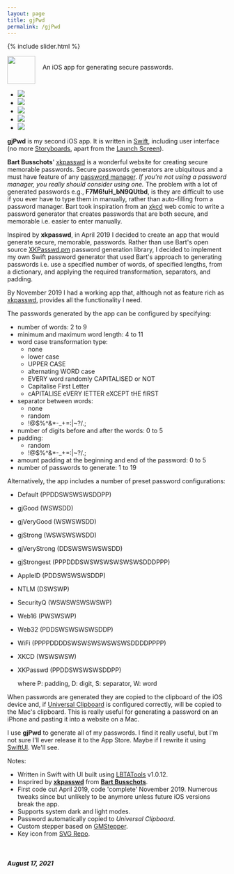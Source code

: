 ```yaml
---
layout: page
title: gjPwd
permalink: /gjPwd
---
```


{% include slider.html %}

<span style="float: left; line-height: 0px;">
<img width="64" height="64" src="/images/gjPwd/gjPwd-icon.png">
</span>
<span style="float: left; padding: 17px 0px 0px 17px;">
An iOS app for generating secure passwords.
</span>
<div style="clear: both;"></div>

<div id="gallery">
    <ul id="lightSlider" class="cS-hidden">
        <!-- <li data-src="large"><img src="medium"></li> -->
        <li data-src="/images/gjPwd/gjPwd-1l.png"><img src="/images/gjPwd/gjPwd-1m.png"></li>
        <li data-src="/images/gjPwd/gjPwd-2l.png"><img src="/images/gjPwd/gjPwd-2m.png"></li>
        <li data-src="/images/gjPwd/gjPwd-3l.png"><img src="/images/gjPwd/gjPwd-3m.png"></li>
        <li data-src="/images/gjPwd/gjPwd-4l.png"><img src="/images/gjPwd/gjPwd-4m.png"></li>
        <li data-src="/images/gjPwd/gjPwd-5l.png"><img src="/images/gjPwd/gjPwd-5m.png"></li>
    </ul>
</div>

**gjPwd** is my second iOS app. It is written in [Swift](https://swift.org), including user interface (no more [Storyboards](https://developer.apple.com/xcode/interface-builder/), apart from the [Launch Screen](https://developer.apple.com/design/human-interface-guidelines/ios/visual-design/launch-screen/)).

**Bart Busschots**' [xkpasswd](https://xkpasswd.net) is a wonderful website for creating secure memorable passwords. Secure passwords generators are ubiquitous and a must have feature of any [password manager](https://en.wikipedia.org/wiki/Password_manager). _If you're not using a password manager, you really should consider using one._ The problem with a lot of generated passwords e.g., **F7M6!uH_bN9QUtbd**, is they are difficult to use if you ever have to type them in manually, rather than auto-filling from a password manager. Bart took inspiration from an [xkcd](https://xkcd.com/936/) web comic to write a password generator that creates passwords that are both secure, and memorable i.e. easier to enter manually.

Inspired by **xkpasswd**, in April 2019 I decided to create an app that would generate secure, memorable, passwords. Rather than use Bart's open source [XKPasswd.pm](https://www.bartbusschots.ie/s/publications/software/xkpasswd/) password generation library, I decided to implement my own Swift password generator that used Bart's approach to generating passwords i.e. use a specified number of words, of specified lengths, from a dictionary, and applying the required transformation, separators, and padding.

By November 2019 I had a working app that, although not as feature rich as [xkpasswd](https://xkpasswd.net), provides all the functionality I need.

The passwords generated by the app can be configured by specifying:
- number of words: 2 to 9
- minimum and maximum word length: 4 to 11
- word case transformation type:
    - none
    - lower case
    - UPPER CASE
    - alternating WORD case
    - EVERY word randomly CAPITALISED or NOT
    - Capitalise First Letter
    - cAPITALISE eVERY lETTER eXCEPT tHE fIRST
- separator between words:
    - none
    - random
    - !@$%^&*-_+=:\|~?/.;
- number of digits before and after the words: 0 to 5
- padding:
    - random
    - !@$%^&*-_+=:\|~?/.;
- amount padding at the beginning and end of the password: 0 to 5
- number of passwords to generate: 1 to 19

Alternatively, the app includes a number of preset password configurations:
- Default (PPDDSWSWSWSDDPP)
- gjGood (WSWSDD)
- gjVeryGood (WSWSWSDD)
- gjStrong (WSWSWSWSDD)
- gjVeryStrong (DDSWSWSWSWSDD)
- gjStrongest (PPPDDDSWSWSWSWSWSWSDDDPPP)
- AppleID (PDDSWSWSWSDDP)
- NTLM (DSWSWP)
- SecurityQ (WSWSWSWSWSWP)
- Web16 (PWSWSWP)
- Web32 (PDDSWSWSWSWSDDP)
- WiFi (PPPPDDDDSWSWSWSWSWSWSDDDDPPPP)
- XKCD (WSWSWSW)
- XKPasswd (PPDDSWSWSWSDDPP)

    where P: padding, D: digit, S: separator, W: word

When passwords are generated they are copied to the clipboard of the iOS device and, if [Universal Clipboard](https://support.apple.com/en-gb/guide/mac-help/mchl70368996/mac) is configured correctly, will be copied to the Mac's clipboard. This is really useful for generating a password on an iPhone and pasting it into a website on a Mac.

I use **gjPwd** to generate all of my passwords. I find it really useful, but I'm not sure I'll ever release it to the App Store. Maybe if I rewrite it using [SwiftUI](https://developer.apple.com/xcode/swiftui/). We'll see.

Notes:

- Written in Swift with UI built using [LBTATools](https://github.com/bhlvoong/LBTATools) v1.0.12.
- Insprired by **[xkpasswd](https://xkpasswd.net)** from **[Bart Busschots](https://www.bartbusschots.ie)**.
- First code cut April 2019, code 'complete' November 2019. Numerous tweaks since but unlikely to be anymore unless future iOS versions break the app.
- Supports system dark and light modes.
- Password automatically copied to _Universal Clipboard_.
- Custom stepper based on [GMStepper](https://github.com/gmertk/GMStepper).
- Key icon from [SVG Repo](https://www.svgrepo.com/svg/4326/house-key).

<br/>

##### August 17, 2021
